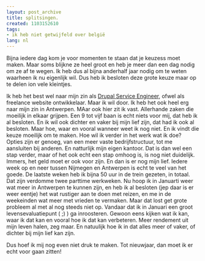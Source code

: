 ```yaml
---
layout: post_archive
title: splitsingen.
created: 1103152610
tags:
- ik heb niet getwijfeld over belgië
lang: nl
---
```

Bijna iedere dag kom je voor momenten te staan dat je keuzess moet maken. Maar soms blijkne ze heel groot en heb je meer dan een dag nodig om ze af te wegen. Ik heb dus al bijna anderhalf jaar nodig om te weten waarheen ik nu eigenlijk wil. Dus heb ik besloten deze grote keuze maar op te delen ion vele kleintjes.

Ik heb het best wel naar mijn zin als [Drupal Service Engineer](http://www.webschuur.com), ofwel als freelance website ontwikkelaar.  Maar ik wil door. Ik heb het ook heel erg naar mijn zin in Antwerpen. MAar ook hier zit ik vast. Allerhande zaken die moeilijk in elkaar grijpen. Een 9 tot vijf baan is echt niets voor mij, dat heb ik al besloten. En ik wil ook dichter en vaker bij mijn lief zijn, dat had ik ook al besloten. Maar hoe, waar en vooral wanneer weet ik nog niet. En ik vindt die keuze moeilijk om te maken. Hoe wil ik verder in het werk wat ik doe? Opties zijn er genoeg, van een meer vaste bedrijfstructuur, tot me aansluiten bij anderen. En natturlijk mijn eigen kantoor. Dat is dan wel een stap verder, maar of het ook echt een stap omhoog is, is nog niet duidelijk. Immers, het geld moet er ook voor zijn. En dan is er nog mijn lief. Iedere week op en neer tussen Nijmegen en Antwerpen is echt te veel van het goede. De laatste  weken heb ik bijna 50 uur in de trein gezeten, in totaal. Dat zijn verdomme twee parttime werkweken. Nu hoop ik in Januarti weer wat meer in Antwerpen te kunnen zijn, en heb ik al besloten (jep daar is er weer eentje) het wat rustiger aan te doen met reizen, en me in de weekeinden wat meer met vrieden te vermaken. Maar dat lost get grote probleem al met al nog steeds niet op. Vandaar dat ik in Januari een groot levensevaluatiepunt ( ;) ) ga inroosteren. Gewoon eens kijken wat ik kan, waar ik dat kan en vooral hoe ik dat kan verbeteren. Meer rendement uit mijn leven halen, zeg maar. En natuulijk hoe ik in dat alles meer of vaker, of dichter bij mijn lief kan zijn.

Dus hoef ik mij nog even niet druk te maken. Tot nieuwjaar, dan moet ik er echt voor gaan zitten!
